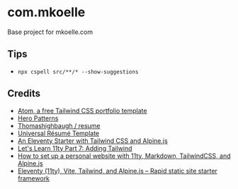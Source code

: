 # com.mkoelle

Base project for mkoelle.com

## Tips

- `npx cspell src/**/* --show-suggestions`

## Credits

- [Atom, a free Tailwind CSS portfolio template](https://redpixelthemes.com/templates/atom/)
- [Hero Patterns](https://heropatterns.com/)
- [Thomashighbaugh / resume](https://github.com/Thomashighbaugh/resume)
- [Universal Résumé Template](https://github.com/WebPraktikos/universal-resume)
- [An Eleventy Starter with Tailwind CSS and Alpine.js](https://css-tricks.com/eleventy-starter-with-tailwind-css-alpine-js/)
- [Let's Learn 11ty Part 7: Adding Tailwind](https://dev.to/psypher1/lets-learn-11ty-part-7-adding-tailwind-5cdh)
- [How to set up a personal website with 11ty, Markdown, TailwindCSS, and Alpine.js](https://www.janowski.dev/articles/how-to-set-up-personal-website-with-markdown-tailwind-alpinejs/)
- [Eleventy (11ty), Vite, Tailwind, and Alpine.js – Rapid static site starter framework](https://fullstackdigital.io/blog/eleventy-vite-tailwind-and-alpine-js-rapid-static-site-starter-framework/)
